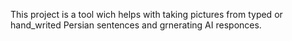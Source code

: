 This project is a tool wich helps with taking pictures from typed or hand_writed Persian sentences and grnerating AI responces.
